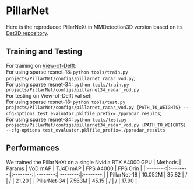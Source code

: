 # PillarNet
Here is the reproduced PillarNeXt in MMDetection3D version based on its [Det3D repository](https://github.com/VISION-SJTU/PillarNet).

## Training and Testing
For training on [View-of-Delft](https://github.com/tudelft-iv/view-of-delft-dataset):\
   For using sparse resnet-18: `python tools/train.py projects/PillarNet/configs/pillarnet_radar_vod.py`;\
   For using sparse resnet-34: `python tools/train.py projects/PillarNet/configs/pillarnet34_radar_vod.py`\
For testing on View-of-Delft val set:\
   For using sparse resnet-18: `python tools/test.py projects/PillarNet/configs/pillarnet_radar_vod.py {PATH_TO_WEIGHTS} --cfg-options test_evaluator.pklfile_prefix=./ppradar_results`;\
   For using sparse resnet-34: `python tools/test.py projects/PillarNet/configs/pillarnet34_radar_vod.py {PATH_TO_WEIGHTS} --cfg-options test_evaluator.pklfile_prefix=./ppradar_results`

## Performances
We trained the PillarNeXt on a single Nvidia RTX A4000 GPU
| Methods | Params | VoD mAP | TJ4D mAP | FPS A4000 | FPS Orin |
|:--------:|:--------:|:--------:|:--------:|:--------:|:--------:|
| PillarNet-18 | 10.052M | 35.82 | / | / | 21.20 |
| PillarNet-34 | 7.563M | 45.15 | / | / | 17.90 |

